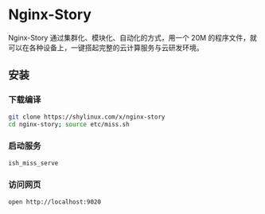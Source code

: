 # Nginx-Story
Nginx-Story 通过集群化、模块化、自动化的方式，用一个 20M 的程序文件，就可以在各种设备上，一键搭起完整的云计算服务与云研发环境。

## 安装
### 下载编译
```sh
git clone https://shylinux.com/x/nginx-story
cd nginx-story; source etc/miss.sh
```

### 启动服务
```sh
ish_miss_serve
```

### 访问网页
```sh
open http://localhost:9020
```
